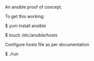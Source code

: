 
An ansible proof of concept.

To get this working:

$ yum install ansible

$ touch /etc/ansible/hosts

Configure hosts file as per documentation

$ ./run




